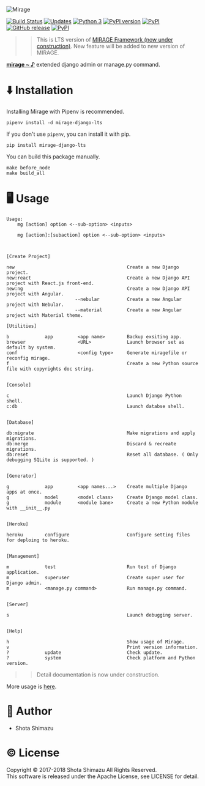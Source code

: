 ![Mirage](./docs/assets/logo.png)

[![Build Status](https://travis-ci.org/shotastage/mirage-django-lts.svg?branch=master)](https://travis-ci.org/shotastage/mirage-django-lts)
[![Updates](https://pyup.io/repos/github/shotastage/mirage-django-lts/shield.svg)](https://pyup.io/repos/github/shotastage/mirage-django-lts/)
[![Python 3](https://pyup.io/repos/github/shotastage/mirage-django-lts/python-3-shield.svg)](https://pyup.io/repos/github/shotastage/mirage-django-lts/)
[![PyPI version](https://badge.fury.io/py/mirage-django-lts.svg)](https://badge.fury.io/py/django-mirage)
[![PyPI](https://img.shields.io/pypi/pyversions/mirage-django-lts.svg)]()
[![GitHub release](https://img.shields.io/github/release/shotastage/mirage-django-lts.svg)](https://github.com/shotastage/mirage-django-lts/releases)
[![PyPI](https://img.shields.io/pypi/format/mirage-django-lts.svg)]()

>> This is LTS version of [MIRAGE Framework (now under construction)](https://github.com/shotastage/mirage-django).
>> New feature will be added to new version of MIRAGE.

**[mirage ~ ♪](https://youtu.be/nhrXbPlpdQQ?t=3m4s)** extended django admin or manage.py command.

# ⬇️  Installation

Installing Mirage with Pipenv is recommended.

```
pipenv install -d mirage-django-lts
```

If you don't use `pipenv`, you can install it with pip.

```
pip install mirage-django-lts
```

You can build this package manually.

```
make before_node
make build_all
```

# 🖥  Usage

```
Usage:
    mg [action] option <--sub-option> <inputs>

    mg [action]:[subaction] option <--sub-option> <inputs>



[Create Project]

new                                         Create a new Django project.
new:react                                   Create a new Django API project with React.js front-end.
new:ng                                      Create a new Django API project with Angular.
                         --nebular          Create a new Angular project with Nebular.
                         --material         Create a new Angular project with Material theme.

[Utilities]

b             app         <app name>        Backup exsiting app.
browser                   <URL>             Launch browser set as default by system.
conf                      <config type>     Generate miragefile or reconfig mirage.
f                                           Create a new Python source file with copyrights doc string.


[Console]

c                                           Launch Django Python shell.
c:db                                        Launch databse shell.


[Database]

db:migrate                                  Make migrations and apply migrations.
db:merge                                    Discard & recreate migrations.
db:reset                                    Reset all database. ( Only debugging SQLite is supported. )


[Generator]

g             app         <app names...>    Create multiple Django apps at once.
g             model       <model class>     Create Django model class.
g             module      <module bane>     Create a new Python module with __init__.py


[Heroku]

heroku        configure                     Configure setting files for deploing to heroku.


[Management]

m             test                          Run test of Django application.
m             superuser                     Create super user for Django admin.
m             <manage.py command>           Run manage.py command.


[Server]

s                                           Launch debugging server.


[Help]

h                                           Show usage of Mirage.
v                                           Print version information.
?             update                        Check update.
?             system                        Check platform and Python version.
```

>> Detail documentation is now under construction.

More usage is [here](https://github.com/shotastage/mirage-django-lts/tree/master/docs).

# 🤪  Author

- Shota Shimazu

# ©  License

Copyright © 2017-2018 Shota Shimazu All Rights Reserved.  
This software is released under the Apache License, see LICENSE for detail.
